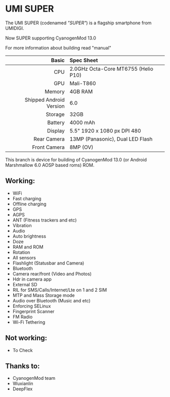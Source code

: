 UMI SUPER
==============

The UMI SUPER (codenamed _"SUPER"_) is a flagship smartphone from UMIDIGI.

Now SUPER supporting CyanogenMod 13.0

For more information about building read "manual"

Basic   | Spec Sheet
-------:|:-------------------------
CPU     | 2.0GHz Octa-Core MT6755 (Helio P10)
GPU     | Mali-T860
Memory  | 4GB RAM
Shipped Android Version | 6.0
Storage | 32GB
Battery | 4000 mAh
Display | 5.5" 1920 x 1080 px DPI 480
Rear Camera | 13MP (Panasonic), Dual LED Flash
Front Camera | 8MP (OV)

This branch is device for building of CyanogenMod 13.0 (or Android Marshmallow 6.0 AOSP based roms) ROM.

## Working:
 * WiFi
 * Fast charging
 * Offline charging
 * GPS
 * AGPS
 * ANT (Fitness trackers and etc)
 * Vibration
 * Audio
 * Auto brightness
 * Doze
 * RAM and ROM
 * Rotation
 * All sensors
 * Flashlight (Statusbar and Camera)
 * Bluetooth
 * Camera rear/front (Video and Photos)
 * Hdr in camera app
 * External SD
 * RIL for SMS/Calls/Internet/Lte on 1 and 2 SIM
 * MTP and Mass Storage mode
 * Audio over Bluetooth (Music and etc)
 * Enforcing SELinux
 * Fingerprint Scanner
 * FM Radio
 * Wi-Fi Tethering
 
## Not working:
* To Check

## Thanks to:
 * CyanogenMod team
 * Wuxianlin
 * DeepFlex
